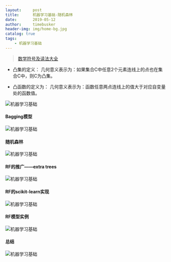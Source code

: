 ```yaml
---
layout:     post
title:      机器学习基础-随机森林
date:       2019-05-12
author:     timebusker
header-img: img/home-bg.jpg
catalog: true
tags:
    - 机器学习基础
---
```


> [数学符号及读法大全](https://blog.csdn.net/qq_37212752/article/details/83956265)

- 凸集的定义：
几何意义表示为：如果集合C中任意2个元素连线上的点也在集合C中，则C为凸集。

- 凸函数的定义为：
几何意义表示为：函数任意两点连线上的值大于对应自变量处的函数值。


![机器学习基础](img/older/algorithm/09/0.png)

#### Bagging模型

![机器学习基础](img/older/algorithm/09/1.png)

#### 随机森林

![机器学习基础](img/older/algorithm/09/2.png)

#### RF的推广——extra trees

![机器学习基础](img/older/algorithm/09/3.png)

#### RF的scikit-learn实现

![机器学习基础](img/older/algorithm/09/4.png)

#### RF模型实例

![机器学习基础](img/older/algorithm/09/5.png)

#### 总结

![机器学习基础](img/older/algorithm/09/6.png)

